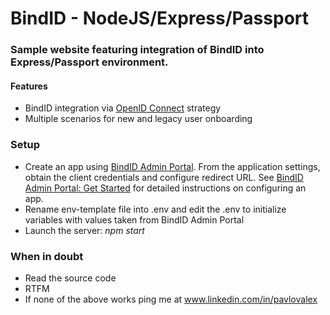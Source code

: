 # BindID - NodeJS/Express/Passport #



### Sample website featuring integration of BindID into Express/Passport environment. ###

#### Features ####
* BindID integration via [OpenID Connect](https://www.passportjs.org/packages/passport-openidconnect/) strategy
* Multiple scenarios for new and legacy user onboarding

### Setup ###

* Create an app using [BindID Admin Portal](https://admin.bindid-sandbox.io/console/#/applications).
     From the application settings, obtain the client credentials and configure redirect URL.
     See [BindID Admin Portal: Get Started](https://developer.bindid.io/docs/guides/admin_portal/topics/getStarted/get_started_admin_portal)
     for detailed instructions on configuring an app.
* Rename env-template file into .env and edit the .env to initialize variables with values taken from BindID Admin Portal
* Launch the server: _npm start_

### When in doubt ###

* Read the source code
* RTFM
* If none of the above works ping me at www.linkedin.com/in/pavlovalex
